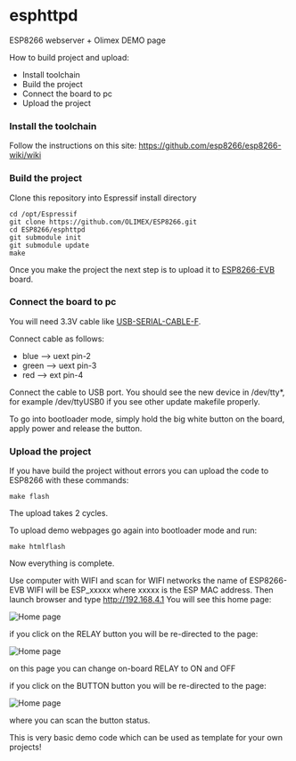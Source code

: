 esphttpd
========

ESP8266 webserver + Olimex DEMO page


How to build project and upload:

* Install toolchain
* Build the project
* Connect the board to pc
* Upload the project

### Install the toolchain
Follow the instructions on this site:
https://github.com/esp8266/esp8266-wiki/wiki

### Build the project
Clone this repository into Espressif install directory

```shell
cd /opt/Espressif
git clone https://github.com/OLIMEX/ESP8266.git
cd ESP8266/esphttpd
git submodule init
git submodule update
make
```
Once you make the project the next step is to upload it to [ESP8266-EVB](https://www.olimex.com/Products/IoT/ESP8266-EVB/open-source-hardware/ "ESP8266-EVB") board.

### Connect the board to pc

You will need 3.3V cable like [USB-SERIAL-CABLE-F](https://www.olimex.com/Products/Components/Cables/USB-Serial-Cable/USB-Serial-Cable-F/ "USB-Serial-Cable-F").

Connect cable as follows:
* blue --> uext pin-2
* green --> uext pin-3
* red --> ext pin-4

Connect the cable to USB port. You should see the new device in /dev/tty*, for example /dev/ttyUSB0 if you see other update makefile properly.

To go into bootloader mode, simply hold the big white button on the board, apply power and release the button.

### Upload the project

If you have build the project without errors you can upload the code to ESP8266 with these commands:

```shell
make flash
```
The upload takes 2 cycles. 

To upload demo webpages go again into bootloader mode and run:

```shell
make htmlflash
```

Now everything is complete.

Use computer with WIFI and scan for WIFI networks the name of ESP8266-EVB WIFI will be ESP_xxxxx where xxxxx is the ESP MAC address.
Then launch browser and type http://192.168.4.1
You will see this home page:

![Home page](https://www.olimex.com/Products/IoT/ESP8266-EVB/resources/HOME.png)

if you click on the RELAY button you will be re-directed to the page:

![Home page](https://www.olimex.com/Products/IoT/ESP8266-EVB/resources/RELAY.png)

on this page you can change on-board RELAY to ON and OFF

if you click on the BUTTON button you will be re-directed to the page:

![Home page](https://www.olimex.com/Products/IoT/ESP8266-EVB/resources/RELAY.png)

where you can scan the button status.

This is very basic demo code which can be used as template for your own projects!

